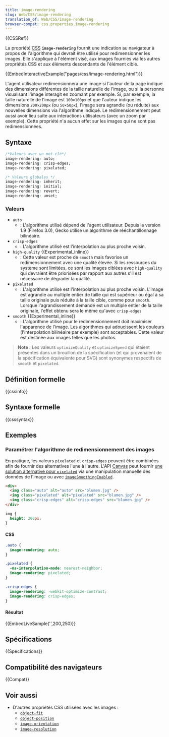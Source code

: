 ```yaml
---
title: image-rendering
slug: Web/CSS/image-rendering
translation_of: Web/CSS/image-rendering
browser-compat: css.properties.image-rendering
---
```


{{CSSRef}}

La propriété [CSS](/fr/docs/Web/CSS) **`image-rendering`** fournit une indication au navigateur à propos de l'algorithme qui devrait être utilisé pour redimensionner les images. Elle s'applique à l'élément visé, aux images fournies via les autres propriétés CSS et aux éléments descendants de l'élément ciblé.

{{EmbedInteractiveExample("pages/css/image-rendering.html")}}

L'agent utilisateur redimensionnera une image si l'auteur de la page indique des dimensions différentes de la taille naturelle de l'image, ou si la personne visualisant l'image interagit en zoomant par exemple. Si, par exemple, la taille naturelle de l'image est `100×100px` et que l'auteur indique les dimensions `200×200px` (ou `50×50px`), l'image sera agrandie (ou réduite) aux nouvelles dimensions via l'algorithme indiqué. Le redimensionnement peut aussi avoir lieu suite aux interactions utilisateurs (avec un zoom par exemple). Cette propriété n'a aucun effet sur les images qui ne sont pas redimensionnées.

## Syntaxe

```css
/*Valeurs avec un mot-clé*/
image-rendering: auto;
image-rendering: crisp-edges;
image-rendering: pixelated;

/* Valeurs globales */
image-rendering: inherit;
image-rendering: initial;
image-rendering: revert;
image-rendering: unset;
```

### Valeurs

- `auto`
  - : L'algorithme utilisé dépend de l'agent utilisateur. Depuis la version 1.9 (Firefox 3.0), Gecko utilise un algorithme de rééchantillonnage bilinéaire.
- `crisp-edges`
  - : L'algorithme utilisé est l'interpolation au plus proche voisin.
- `high-quality` {{Experimental_inline}}
  - : Cette valeur est proche de `smooth` mais favorise un redimensionnement avec une qualité élevée. Si les ressources du système sont limitées, ce sont les images ciblées avec `high-quality` qui devraient être priorisées par rapport aux autres s'il est nécessaire de dégrader la qualité.
- `pixelated`
  - : L'algorithme utilisé est l'interpolation au plus proche voisin. L'image est agrandie au multiple entier de taille qui est supérieur ou égal à sa taille originale puis réduite à la taille cible, comme pour `smooth`. Lorsque l'agrandissement demandé est un multiple entier de la taille originale, l'effet obtenu sera le même qu'avec `crisp-edges`
- `smooth` {{Experimental_inline}}
  - : L'algorithme utilisé pour le redimensionnement doit maximiser l'apparence de l'image. Les algorithmes qui adoucissent les couleurs (l'interpolation bilinéaire par exemple) sont acceptables. Cette valeur est destinée aux images telles que les photos.

> **Note :** Les valeurs `optimizeQuality` et `optimizeSpeed` qui étaient présentes dans un brouillon de la spécification (et qui provenaient de la spécification équivalente pour SVG) sont synonymes respectifs de `smooth` et `pixelated`.

## Définition formelle

{{cssinfo}}

## Syntaxe formelle

{{csssyntax}}

## Exemples

### Paramétrer l'algorithme de redimensionnement des images

En pratique, les valeurs `pixelated` et `crisp-edges` peuvent être combinées afin de fournir des alternatives l'une à l'autre. L'API [Canvas](/fr/docs/Web/API/Canvas_API) peut fournir [une solution alternative pour `pixelated`](http://phrogz.net/tmp/canvas_image_zoom.html) via une manipulation manuelle des données de l'image ou avec [`imageSmoothingEnabled`](/fr/docs/Web/API/CanvasRenderingContext2D/imageSmoothingEnabled).

```html hidden
<div>
  <img class="auto" alt="auto" src="blumen.jpg" />
  <img class="pixelated" alt="pixelated" src="blumen.jpg" />
  <img class="crisp-edges" alt="crisp-edges" src="blumen.jpg" />
</div>
```

```css hidden
img {
  height: 200px;
}
```

#### CSS

```css
.auto {
  image-rendering: auto;
}

.pixelated {
  -ms-interpolation-mode: nearest-neighbor;
  image-rendering: pixelated;
}

.crisp-edges {
  image-rendering: -webkit-optimize-contrast;
  image-rendering: crisp-edges;
}
```

#### Résultat

{{EmbedLiveSample('',200,250)}}

## Spécifications

{{Specifications}}

## Compatibilité des navigateurs

{{Compat}}

## Voir aussi

- D'autres propriétés CSS utilisées avec les images&nbsp;:
  - [`object-fit`](/fr/docs/Web/CSS/object-fit)
  - [`object-position`](/fr/docs/Web/CSS/object-position)
  - [`image-orientation`](/fr/docs/Web/CSS/image-orientation)
  - [`image-resolution`](/fr/docs/Web/CSS/image-resolution)
